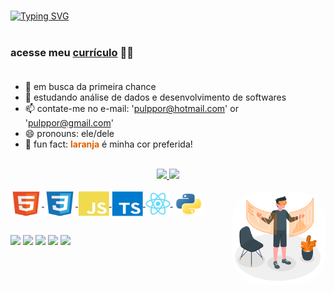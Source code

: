 <br>

[![Typing SVG](https://readme-typing-svg.herokuapp.com/?color=58a6f0&size=34&center=true&vCenter=true&width=1000&lines=olá+mundo!+eu+sou+leonardo+pulpor.+👋;procuro+uma+vaga+em+front-end+;ou+em+análise+de+dados.+🎲;%29)](https://git.io/typing-svg)
<br><br>
### acesse meu <a href="https://portfolio-pulpor.vercel.app" target="_blank">currículo</a> 👨‍🎓<br><br> 

- 🔭 em busca da primeira chance
- 🌱 estudando análise de dados e desenvolvimento de softwares
- 📫 contate-me no e-mail: 'pulppor@hotmail.com' or 'pulppor@gmail.com'
- 😄 pronouns: ele/dele
- 🍊 fun fact: <b><font color="#DE6004">laranja</font></b> é minha cor preferida!

<br>
<div align="center">
  <a href="https://github.com/pulpor">
  <img height="180em" src="https://github-readme-stats.vercel.app/api?username=pulpor&show_icons=true&theme=codeSTACKr&include_all_commits=true&count_private=true"/>
  <img height="180em" src="https://github-readme-stats.vercel.app/api/top-langs/?username=pulpor&layout=compact&langs_count=7&theme=codeSTACKr"/>
</div> 

<div style="display: inline_block"><br>

  <img align="center" alt="HTML" height="40" width="50" src="https://raw.githubusercontent.com/devicons/devicon/master/icons/html5/html5-original.svg">
  <img align="center" alt="CSS" height="40" width="50" src="https://raw.githubusercontent.com/devicons/devicon/master/icons/css3/css3-original.svg">
  <img align="center" alt="Js" height="40" width="50" src="https://raw.githubusercontent.com/devicons/devicon/master/icons/javascript/javascript-plain.svg">
  <img align="center" alt="Ts" height="40" width="50" src="https://raw.githubusercontent.com/devicons/devicon/master/icons/typescript/typescript-plain.svg" style="max-width: 100%;">
  <img align="center" alt="React" height="40" width="40" src="https://raw.githubusercontent.com/izumin5210/emojipack-for-devicon/master/png/react.png"> 
  <img align="center" alt="Python" height="40" width="50" src="https://raw.githubusercontent.com/devicons/devicon/master/icons/python/python-original.svg">
  <!--   <img align="center" alt="Jest" height="45" width="45" src="">  -->

  
  <img align="right" alt="asset-pic" height="150" style="border-radius:50px;" src="animacao.svg">
</div>

##

<div> 
  
  <a href="https://www.linkedin.com/in/pulpor" target="_blank"><img src="https://img.shields.io/badge/-LinkedIn-%230077B5?style=for-the-badge&logo=linkedin&logoColor=white" target="_blank"></a>
  <a href = "mailto:pulppor@hotmail.com"><img src="https://img.shields.io/badge/Gmail-D14836?style=for-the-badge&logo=gmail&logoColor=white" target="_blank"></a>
  <a href="https://instagram.com/pulppor" target="_blank"><img src="https://img.shields.io/badge/-Instagram-%23E4405F?style=for-the-badge&logo=instagram&logoColor=white" target="_blank"></a>
   <a href="https://wa.me/43996916620" target="_blank"><img src="https://img.shields.io/badge/WhatsApp-25D366?style=for-the-badge&logo=whatsapp&logoColor=white" target="_blank"></a>
   <a href="https://t.me/pulppor" target="_blank"><img src="https://img.shields.io/badge/Telegram-2CA5E0?style=for-the-badge&logo=telegram&logoColor=white" target="_blank"></a> 
 
<!-- ![Snake animation](https://github.com/pulpor/pulpor/blob/output/github-contribution-grid-snake.svg) -->

 
</div>
